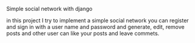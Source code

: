 Simple social network with django

in this project I try to implement a simple social network you can register and sign in with a user name and password and generate, edit, remove posts and other user can like your posts and leave commets.